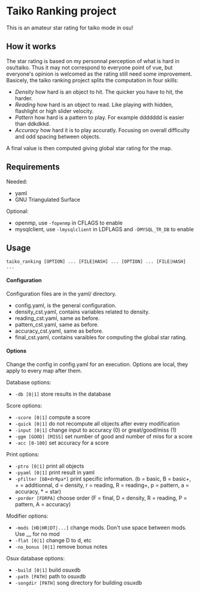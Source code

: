 # Taiko Ranking project
This is an amateur star rating for taiko mode in osu!

## How it works
The star rating is based on my personnal perception of what is hard in osu!taiko. Thus it may not correspond to everyone point of vue, but everyone's opinion is welcomed as the rating still need some improvement. Basicely, the taiko ranking project splits the computation in four skills: 
* *Density* how hard is an object to hit. The quicker you have to hit, the harder.
* *Reading* how hard is an object to read. Like playing with hidden, flashlight or high slider velocity. 
* *Pattern* how hard is a pattern to play. For example ddddddd is easier than ddkdkkd. 
* *Accuracy* how hard it is to play accuratly. Focusing on overall difficulty and odd spacing between objects.

A final value is then computed giving global star rating for the map.

## Requirements
Needed:
* yaml
* GNU Triangulated Surface

Optional:
* openmp, use `-fopenmp` in CFLAGS to enable
* mysqlclient, use `-lmysqlclient` in LDFLAGS and `-DMYSQL_TR_DB` to enable

## Usage
`taiko_ranking [OPTION] ... [FILE|HASH] ... [OPTION] ... [FILE|HASH] ... `

#### Configuration
Configuration files are in the yaml/ directory.
* config.yaml, is the general configuration.
* density_cst.yaml, contains variables related to density.
* reading_cst.yaml, same as before.
* pattern_cst.yaml, same as before.
* accuracy_cst.yaml, same as before.
* final_cst.yaml, contains varaibles for computing the global star rating.

#### Options
Change the config in config.yaml for an execution. Options are local, they apply to every map after them.

Database options:
* `-db [0|1]` store results in the database

Score options:
* `-score [0|1]` compute a score
* `-quick [0|1]` do not recompute all objects after every modification
* `-input [0|1]` change input to accuracy (0) or great/good/miss (1)
* `-ggm [GOOD] [MISS]` set number of good and number of miss for a score
* `-acc [0-100]` set accuracy for a score

Print options:
* `-ptro [0|1]` print all objects
* `-pyaml [0|1]` print result in yaml
* `-pfilter [bB+drRpa*]` print specific information. (b = basic, B = basic+, + = additionnal, d = density, r = reading, R = reading+, p = pattern, a = accuracy, * = star)
* `-porder [FDRPA]` choose order (F = final, D = density, R = reading, P = pattern, A = accuracy)

Modifier options:
* `-mods [HD|HR|DT|...]` change mods. Don't use space between mods. Use __ for no mod
* `-flat [0|1]` change D to d, etc
* `-no_bonus [0|1]` remove bonus notes

Osux database options:
* `-build [0|1]` build osuxdb
* `-path [PATH]` path to osuxdb
* `-songdir [PATH]` song directory for building osuxdb

